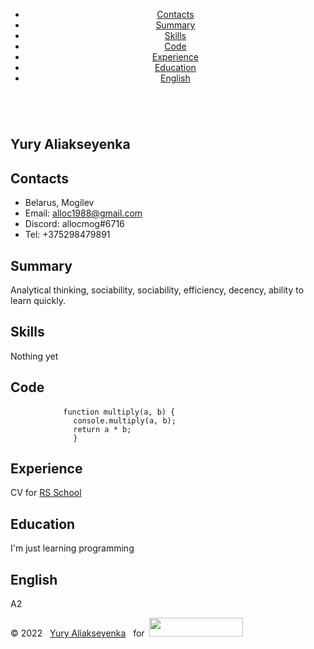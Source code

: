 <!DOCTYPE html>
<html lang="en">

<head>
  <meta charset="UTF-8">
  <title>cv</title>
  <meta name="viewport" content="width=device-width, initial-scale=1.0">
  <link rel="stylesheet" href="style.css">
  <link rel="icon" href="./assets/favicon.ico">
  <link rel="preconnect" href="https://fonts.googleapis.com">
  <link rel="preconnect" href="https://fonts.gstatic.com" crossorigin>
  <link href="https://fonts.googleapis.com/css2?family=Roboto+Slab:wght@300&display=swap" rel="stylesheet">
</head>

<body>
  <header class="header">
    <div class="container header-container">
      <nav class="nav">
        <ul class="nav-list">
          <li class="nav-item"><a href="#contacts" class="nav-link">Contacts</a></li>
          <li class="nav-item"><a href="#summary" class="nav-link">Summary</a></li>
          <li class="nav-item"><a href="#skills" class="nav-link">Skills</a></li>
          <li class="nav-item"><a href="#code" class="nav-link">Code</a></li>
          <li class="nav-item"><a href="#experience" class="nav-link">Experience</a></li>
          <li class="nav-item"><a href="#education" class="nav-link">Education</a></li>
          <li class="nav-item"><a href="#english" class="nav-link">English</a></li>
        </ul>
      </nav>
      <div class="toggle">
        <div class="line1"></div>
        <div class="line2"></div>
        <div class="line3"></div>
      </div>
    </div>
  </header>
  <main class="main">
    <div class="container main-container">
      <section class="section section-profile" id="profile">
        <img src="https://i.ibb.co/JsCwP7S/YA.jpg" alt="" class="section-profile-logo">
        <div class="section-profile-title">
          <h1 class="section-title main-title">Yury Aliakseyenka</h1>
        </div>
      </section>
      <section class="section" id="contacts">
        <h2 class="section-title">Contacts</h2>
        <ul class="section-list">
          <li class="section-item contacts-item"> Belarus, Mogilev</li>
          <li class="section-item contacts-item"> Email: <a href="alloc1988@gmail.com"
              title="email">alloc1988@gmail.com</a></li>
          <li class="section-item contacts-item"> Discord: allocmog#6716</li>
          <li class="section-item contacts-item"> Tel: +375298479891</li>
        </ul>
      </section>
      <section class="section" id="summary">
        <h2 class="section-title">Summary</h2>
        <p>Analytical thinking, sociability, sociability, efficiency, decency, ability to learn quickly.</p>
      </section>
      <section class="section" id="skills">
        <h2 class="section-title">Skills</h2>
        <p>Nothing yet</p>
      </section>
      <section class="section" id="code">
        <h2 class="section-title">Code</h2>
        <pre class="pre">
          <code>function multiply(a, b) {
              console.multiply(a, b);
              return a * b;
              }</code></pre>
      </section>
      <section class="section" id="experience">
        <h2 class="section-title">Experience</h2>
        <p>CV for <a href="https://rs.school"> RS School</a></p>
      </section>
      <section class="section section-education" id="education">
        <h2 class="section-title">Education</h2>
        <p>I'm just learning programming</p>
      </section>
      <section class="section section-english" id="english">
        <h2 class="section-title">English</h2>
        <p> A2</p>
      </section>
    </div>
  </main>

  <footer class="footer">
    <div class="container footer-container">
      <div>© 2022 &nbsp; <a href="https://github.com/Allocmog" class="github nav-link">Yury
          Aliakseyenka</a>&nbsp;&nbsp;&nbsp;for &nbsp;<a
          href="https://rs.school"><img src="https://rs.school/images/rs_school_js.svg" width="150" height="30" alt="" class="section-profile-logo"></a>
      </div>
    </div>
  </footer>
</body>

</html>
